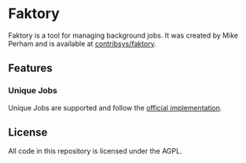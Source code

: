 # Faktory

Faktory is a tool for managing background jobs. It was created by Mike Perham and is available at [contribsys/faktory](https://github.com/contribsys/faktory).

## Features

### Unique Jobs

Unique Jobs are supported and follow the [official implementation](https://github.com/contribsys/faktory/wiki/Ent-Unique-Jobs).

## License

All code in this repository is licensed under the AGPL.
